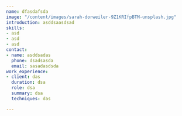 ```yaml
---
name: dfasdafsda
image: "/content/images/sarah-dorweiler-9Z1KRIfpBTM-unsplash.jpg"
introduction: asddsaasdsad
skills:
- asd
- asd
- asd
contact:
- name: asddsadas
  phone: dsadsasda
  email: sasadasdsda
work_experience:
- client: das
  duration: dsa
  role: dsa
  summary: dsa
  techniques: das

---
```

